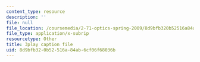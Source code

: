 ```yaml
---
content_type: resource
description: ''
file: null
file_location: /coursemedia/2-71-optics-spring-2009/8d9bfb320b52516a84ab6cf06f68036b_JmK0vSLULP8.vtt
file_type: application/x-subrip
resourcetype: Other
title: 3play caption file
uid: 8d9bfb32-0b52-516a-84ab-6cf06f68036b
---
```

